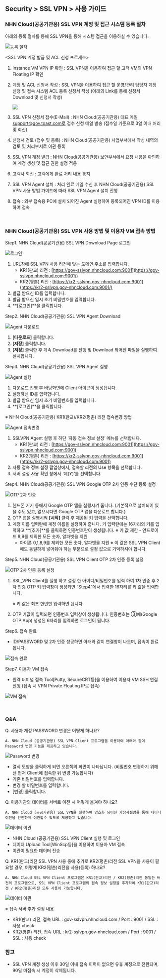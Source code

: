 ## Security > SSL VPN > 사용 가이드

### NHN Cloud(공공기관용) SSL VPN 계정 및 접근 시스템 등록 절차

아래의 등록 절차를 통해 SSL VPN을 통해 시스템 접근을 이용하실 수 있습니다.

![등록 절차](https://static.toastoven.net/prod_gov_security/ssl-vpn-2.png)

<SSL VPN 계정 발급 및 ACL 신청 프로세스\>

   1. Instance VM VPN IP 확인 : SSL VPN을 이용하여 접근 할 고객 VM의 VPN Floating IP 확인
   2. 계정 및 ACL 신청서 작성 : SSL VPN을 이용하여 접근 할 운영/관리 담당자 계정 신청 및 접속 시스템 ACL 등록 신청서 작성
      (아래의 Link를 통해 신청서 Download 및 신청서 작성)
      
      [![](https://static.toastoven.net/prod_gov_security/fileicon_download_excel.png)](https://static.toastoven.net/prod_gov_security/NHN%20Cloud%20%EB%B0%A9%ED%99%94%EB%B2%BD%20%EB%B0%8F%20SSL%20VPN%20%EC%A0%95%EC%B1%85%20%EC%8B%A0%EC%B2%AD%EC%84%9C.xlsx)
   
   3. SSL VPN 신청서 접수(E-Mail) : NHN Cloud(공공기관용) 대표 메일 support@gov.toast.com로 접수 신청 메일 발송 (접수일 기준으로 3일 이내 처리 및 회신)
   4. 신청서 검토 (접수 및 등록) : NHN Cloud(공공기관용) 사업부서에서 작성 내역의 검토 및 처리부서로 이관 등록
   5. SSL VPN 계정 발급 : NHN Cloud(공공기관용) 보안부서에서 요청 내용을 확인하여 계정 생성 및 접근 권한 설정 적용
   6. 고객사 회신 : 고객에게 완료 처리 내용 통지
   7. SSL VPN Agent 설치 : 처리 완료 메일 수신 후 NHN Cloud(공공기관용) SSL VPN 사용 방법 가이드에 따라 SSL VPN Agent 설치 진행
   8. 접속 : 외부 접속용 PC에 설치 되어진 Agent 실행하여 등록되어진 VPN ID를 이용하여 접속
<BR>

### NHN Cloud(공공기관용) SSL VPN 사용 방법 및 이용자 VM 접속 방법

Step1. NHN Cloud(공공기관용) SSL VPN Download Page 로그인

![로그인](https://static.toastoven.net/prod_gov_security/ssl-vpn-3-1.png)

   1. URL창에 SSL VPN 사용 리전에 맞는 도메인 주소를 입력합니다.
      * KR1(판교) 리전 : [https://gov-sslvpn.nhncloud.com:9001](https://gov-sslvpn.nhncloud.com:9001/)
      * KR2(평촌) 리전 : [https://kr2-sslvpn.gov-nhncloud.com:9001](https://kr2-sslvpn.gov-nhncloud.com:9001/)
   2. 발급 받으신 ID를 입력합니다.
   3. 발급 받으신 임시 초기 비밀번호를 입력합니다.
   4. **\[로그인\]**을 클릭합니다.

   
Step2. NHN Cloud(공공기관용) SSL VPN Agent Download

![Agent 다운로드](https://static.toastoven.net/prod_gov_security/ssl-vpn-4-1.png)

   1. **\[다운로드\]** 클릭합니다.
   2. **\[저장\]** 클릭합니다.
   3. **\[저장\]** 클릭한 후 계속 Download를 진행 및 Download 되어진 파일을 실행하여 설치합니다.

   
Step3. NHN Cloud(공공기관용) SSL VPN Agent 실행

![Agent 실행](https://static.toastoven.net/prod_gov_security/ssl-vpn-5.png)

   1. 다운로드 진행 후 바탕화면에 Client 아이콘이 생성됩니다.
   2. 설정하신 ID를 입력합니다.
   3. 발급 받으신 임시 초기 비밀번호를 입력합니다.
   4. **\[로그인\]**을 클릭합니다.

   ※ NHN Cloud(공공기관용) KR1(판교)/KR2(평촌) 리전 접속변경 방법

![Agent 접속변경](https://static.toastoven.net/prod_gov_security/ssl-vpn-5(230613).png)

   1. SSLVPN Agent 실행 후 하단 ‘자동 접속 정보 설정’ 메뉴를 선택합니다.
      * KR1(판교) 리전 : [https://gov-sslvpn.nhncloud.com:9001](https://gov-sslvpn.nhncloud.com:9001)
      * KR2(평촌) 리전 : [https://kr2-sslvpn.gov-nhncloud.com:9001](https://kr2-sslvpn.gov-nhncloud.com:9001)
   2. 자동 접속 정보 설정 팝업창에서, 접속할 리전의 Use 항목을 선택합니다.
   3. 서버 설정 사용 확인 창에서 ‘예(Y)’를 선택합니다.


Step4. NHN Cloud(공공기관용) SSL VPN Google OTP 2차 인증 수단 등록 설정

![OTP 2차 인증](https://static.toastoven.net/prod_gov_security/ssl-vpn-6.png)

   1. 핸드폰 기기 등에서 Google OTP 앱을 실행시켜 줍니다.
      (기본적으로 설치되어 있을 수도 있고, 없으시다면 Google OTP 앱을 다운로드 합니다.)
   2. OTP 앱을 실행시켜 **\[시작\]** 클릭 후 제공된 키 입력을 선택합니다.
   3. 계정 이름 입력란에 계정 이름을 설정하여 줍니다.
      키 입력란에는 16자리의 키를 입력하고 **\[추가\]**를 클릭하면 인증번호란이 생성됩니다.
      ※ 키 값 제한 - 안드로이드 8,9를 제외한 모든 숫자, 알파벳을 지원
         * 아이폰 0,1,8,9를 제외한 모든 숫자, 알파벳을 지원
      ※ 이 값은 SSL VPN Client에도 동일하게 넣어줘야 하는 부분으로 설정 값으로 기억하셔야 합니다.

   
Step5. NHN Cloud(공공기관용) SSL VPN Client OTP 2차 인증 등록 설정

![OTP 2차 인증 등록 설정](https://static.toastoven.net/prod_gov_security/ssl-vpn-7(230613).png)

   1. SSL\_VPN Client를 실행 하고 설정 한 아이디/비밀번호를 입력 하여 1차 인증 후 2차 인증 OTP 키 입력창이 생성되면 “Step4”에서 입력한 16자리를 키 값을 입력합니다.

      ※ 키 값은 최초 한번만 입력하면 됩니다.

   2. OTP 키값이 입력되면 인증번호 입력창이 생성됩니다.
      인증번호는 ③에(Google OTP App) 생성된 6자리를 입력하면 로그인이 됩니다.


Step6. 접속 완료

* ID/PASSWORD 및 2차 인증 성공하면 아래와 같이 연결창이 나오며, 접속이 완료됩니다.

![접속 완료](https://static.toastoven.net/prod_gov_security/ssl-vpn-8(230613).png)   


Step7. 이용자 VM 접속

* 원격 터미널 접속 Tool\[Putty, SecureCRT등\]을 이용하여 이용자 VM SSH 연결 진행 (접속 시 VPN Private Floating IP로 접속)

![VM 접속](https://static.toastoven.net/prod_gov_security/ssl-vpn-9(230613).png)

<BR>

   
### Q&A

Q. 사용자 계정 PASSWORD 변경은 어떻게 하나요?<br>
```
A. NHN Cloud (공공기관용) SSL VPN Client 프로그램을 이용하여 아래와 같이 Password 변경 기능을 제공하고 있습니다.
```

![Password 변경](https://static.toastoven.net/prod_gov_security/ssl-vpn-10(230613).png)

* 열쇠 모양을 클릭하게 되면 오른쪽의 화면이 나타납니다.
  (비밀번호 변경하기 위해선 먼저 Client에 접속한 뒤 변경 가능합니다)
* 기존 비밀번호를 입력합니다.
* 변경 할 비밀번호를 입력합니다.
* [변경] 클릭합니다.


Q. 이용기관의 데이터를 서버로 이전 시 어떻게 옮겨야 하나요?<br>
```
A. NHN Cloud (공공기관용) SSL VPN을 실행하여 암호화 되어진 가상사설망을 통해 데이터 이전을 안전하게 이관할수 있도록 제공하고 있습니다.
```

![데이터 이관](https://static.toastoven.net/prod_gov_security/ssl-vpn-11(230613).png)

* NHN Cloud (공공기관용) SSL VPN Client 실행 및 로그인
* 데이터 Upload Tool[WinScp등]을 이용하여 이용자 VM 접속
* 이관이 필요한 데이터 전송


Q. KR1(판교)리전 SSL VPN 사용 중에 추가로 KR2(평촌)리전 SSL VPN을 사용이 필요할 경우, 어떻게 KR2(평촌)리전을 사용(등록) 하나요?<br>
```
A. NHN Cloud SSL VPN Client 프로그램은 KR1(판교)리전 / KR2(평촌)리전 동일한 버전의 프로그램으로, SSL VPN Client 프로그램의 접속 정보 설정을 추가하여 KR1(판교)리전 / KR2(평촌)리전 모두 사용이 가능합니다. 
```

![데이터 이관](https://static.toastoven.net/prod_gov_security/ssl-vpn-12(230613).png)

※ 접속 서버 추가 설정 내용

* KR1(판교) 리전, 접속 URL : gov-sslvpn.nhncloud.com / Port : 9001 / SSL : 사용 check
* KR2(평촌) 리전, 접속 URL : kr2-sslvpn.gov-nhncloud.com / Port : 9001 / SSL : 사용 check
    
### 참고
* SSL VPN 계정 생성 이후 30일 이내 접속 이력이 없으면 유휴 계정으로 전환되며, 90일 미접속 시 계정이 삭제됩니다.
